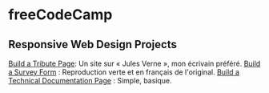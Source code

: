 # freeCodeCamp

## Responsive Web Design Projects

[Build a Tribute Page](https://codepen.io/bastienrc/full/jVXQBv): Un site sur « Jules Verne », mon écrivain préféré.
[Build a Survey Form](https://codepen.io/bastienrc/full/bOjMjQ) : Reproduction verte et en français de l'original.
[Build a Technical Documentation Page](https://codepen.io/bastienrc/full/aPxvrm) : Simple, basique.
